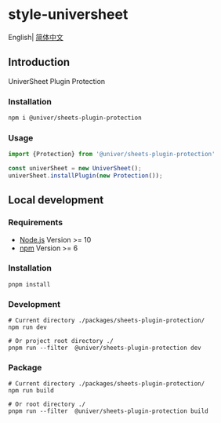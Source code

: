 # style-universheet

English| [简体中文](./README-zh.md)

## Introduction

UniverSheet Plugin Protection

### Installation

```bash
npm i @univer/sheets-plugin-protection
```

### Usage

```js
import {Protection} from '@univer/sheets-plugin-protection'

const univerSheet = new UniverSheet();
univerSheet.installPlugin(new Protection());
```

## Local development

### Requirements

-   [Node.js](https://nodejs.org/en/) Version >= 10
-   [npm](https://www.npmjs.com/) Version >= 6

### Installation

```
pnpm install
```

### Development

```
# Current directory ./packages/sheets-plugin-protection/
npm run dev

# Or project root directory ./
pnpm run --filter  @univer/sheets-plugin-protection dev
```

### Package

```
# Current directory ./packages/sheets-plugin-protection/
npm run build

# Or root directory ./
pnpm run --filter  @univer/sheets-plugin-protection build
```
